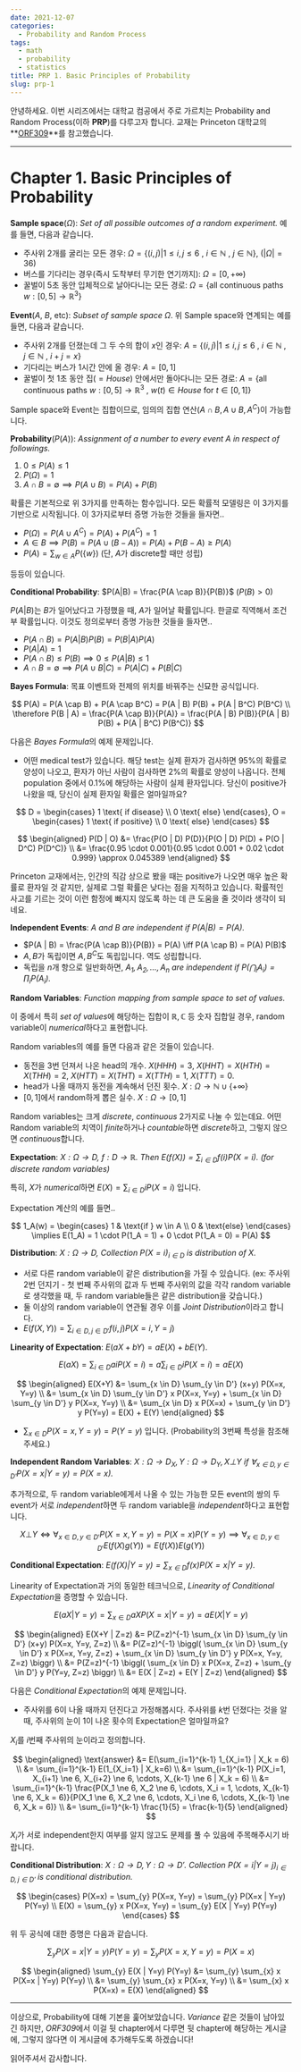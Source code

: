 ```yaml
---
date: 2021-12-07
categories:
  - Probability and Random Process
tags:
  - math
  - probability
  - statistics
title: PRP 1. Basic Principles of Probability
slug: prp-1
---
```


안녕하세요.
이번 시리즈에서는 대학교 컴공에서 주로 가르치는 Probability and Random Process(이하 **PRP**)를 다루고자 합니다.
교재는 Princeton 대학교의 **[ORF309](https://web.math.princeton.edu/~rvan/ORF309.pdf)**를 참고했습니다.

<!-- more -->
---

# Chapter 1. Basic Principles of Probability

**Sample space**($\Omega$): *Set of all possible outcomes of a random experiment.* 예를 들면, 다음과 같습니다.

- 주사위 2개를 굴리는 모든 경우: $\Omega = \{ (i, j) | 1 \le i, j \le 6 \text{ , } i \in \mathbb{N} \text{ , } j \in \mathbb{N} \}$, $( | \Omega | = 36)$
- 버스를 기다리는 경우(즉시 도착부터 무기한 연기까지): $\Omega = [0, +\infty)$
- 꿀벌이 5초 동안 입체적으로 날아다니는 모든 경로: $\Omega = \{ \text{all continuous paths } w: [0, 5] \rightarrow \mathbb{R}^3 \}$

**Event**($A$, $B$, etc): *Subset of sample space $\Omega$*. 위 Sample space와 연계되는 예를 들면, 다음과 같습니다.

- 주사위 2개를 던졌는데 그 두 수의 합이 $x$인 경우: $A = \{ (i, j) | 1 \le i, j \le 6 \text{ , } i \in \mathbb{N} \text{ , } j \in \mathbb{N} \text{ , } i + j = x \}$
- 기다리는 버스가 1시간 안에 올 경우: $A = [0, 1]$
- 꿀벌이 첫 1초 동안 집($=House$) 안에서만 돌아다니는 모든 경로: $A = \{ \text{all continuous paths } w: [0, 5] \rightarrow \mathbb{R}^3 \text{ , } w(t) \in House \text{ for } t \in [0, 1] \}$

Sample space와 Event는 집합이므로, 임의의 집합 연산($A \cap B, A \cup B, A^C$)이 가능합니다.

**Probability**($P(A)$): *Assignment of a number to every event $A$ in respect of followings.*

1. $0 \le P(A) \le 1$
2. $P(\Omega) = 1$
3. $A \cap B = \emptyset \implies P(A \cup B) = P(A) + P(B)$

확률은 기본적으로 위 3가지를 만족하는 함수입니다. 모든 확률적 모델링은 이 3가지를 기반으로 시작됩니다. 이 3가지로부터 증명 가능한 것들을 들자면..

- $P(\Omega) = P(A \cup A^C) = P(A) + P(A^C) = 1$
- $A \in B \implies P(B) = P(A \cup (B-A)) = P(A) + P(B-A) \geq P(A)$
- $P(A) = \sum_{w \in A} P( \{ w \} )$ (단, $A$가 discrete할 때만 성립)

등등이 있습니다.

**Conditional Probability**: $P(A|B) = \frac{P(A \cap B)}{P(B)}$ ($P(B) > 0$)

$P(A|B)$는 $B$가 일어났다고 가정했을 때, $A$가 일어날 확률입니다. 한글로 직역해서 조건부 확률입니다. 이것도 정의로부터 증명 가능한 것들을 들자면..

- $P(A \cap B) = P(A | B) P(B) = P(B | A) P(A)$
- $P(A | A) = 1$
- $P(A \cap B) \le P(B) \implies 0 \le P(A | B) \le 1$
- $A \cap B = \emptyset \implies P(A \cup B | C) = P(A | C) + P(B | C)$

**Bayes Formula**: 목표 이벤트와 전제의 위치를 바꿔주는 신묘한 공식입니다.

$$
P(A) = P(A \cap B) + P(A \cap B^C) = P(A | B) P(B) + P(A | B^C) P(B^C) \\
\therefore P(B | A) = \frac{P(A \cap B)}{P(A)} = \frac{P(A | B) P(B)}{P(A | B) P(B) + P(A | B^C) P(B^C)}
$$

다음은 *Bayes Formula*의 예제 문제입니다.

- 어떤 medical test가 있습니다. 해당 test는 실제 환자가 검사하면 95%의 확률로 양성이 나오고, 환자가 아닌 사람이 검사하면 2%의 확률로 양성이 나옵니다. 전체 population 중에서 0.1%에 해당하는 사람이 실제 환자입니다. 당신이 positive가 나왔을 때, 당신이 실제 환자일 확률은 얼마일까요?

$$
D = \begin{cases} 1 \text{ if disease} \\ 0 \text{ else} \end{cases},
O = \begin{cases} 1 \text{ if positive} \\ 0 \text{ else} \end{cases}
$$

$$
\begin{aligned}
P(D | O) &= \frac{P(O | D) P(D)}{P(O | D) P(D) + P(O | D^C) P(D^C)} \\
&= \frac{0.95 \cdot 0.001}{0.95 \cdot 0.001 + 0.02 \cdot 0.999} \approx 0.045389
\end{aligned}
$$

Princeton 교재에서는, 인간의 직감 상으로 봤을 때는 positive가 나오면 매우 높은 확률로 환자일 것 같지만, 실제로 그럴 확률은 낮다는 점을 지적하고 있습니다. 확률적인 사고를 기르는 것이 이런 함정에 빠지지 않도록 하는 데 큰 도움을 줄 것이라 생각이 되네요.

**Independent Events**: *$A$ and $B$ are independent if $P(A | B) = P(A)$.*

- $P(A | B) = \frac{P(A \cap B)}{P(B)} = P(A) \iff P(A \cap B) = P(A) P(B)$
- $A, B$가 독립이면 $A, B^C$도 독립입니다. 역도 성립합니다.
- 독립을 $n$개 항으로 일반화하면, *$A_1, A_2, \ldots, A_n$ are independent if $P(\bigcap_i A_i) = \prod_i P(A_i)$.*

**Random Variables**: *Function mapping from sample space to set of values.*

이 중에서 특히 *set of values*에 해당하는 집합이 $\mathbb{R}, \mathbb{C}$ 등 숫자 집합일 경우, random variable이 *numerical*하다고 표현합니다.

Random variables의 예를 들면 다음과 같은 것들이 있습니다.

- 동전을 3번 던져서 나온 head의 개수. $X(HHH) = 3$, $X(HHT) = X(HTH) = X(THH) = 2$, $X(HTT) = X(THT) = X(TTH) = 1$, $X(TTT) = 0$.
- head가 나올 때까지 동전을 계속해서 던진 횟수. $X: \Omega \rightarrow \mathbb{N} \cup \{ +\infty \}$
- $[0, 1]$에서 random하게 뽑은 실수. $X: \Omega \rightarrow [0, 1]$

Random variables는 크게 *discrete*, *continuous* 2가지로 나눌 수 있는데요. 어떤 Random variable의 치역이 *finite*하거나 *countable*하면 *discrete*하고, 그렇지 않으면 *continuous*합니다.

**Expectation**: *$X: \Omega \rightarrow D$, $f: D \rightarrow \mathbb{R}$. Then $E(f(X)) = \sum_{i \in D} f(i) P(X = i)$. (for discrete random variables)*

특히, $X$가 *numerical*하면 $E(X) = \sum_{i \in D} i P(X = i)$ 입니다.

Expectation 계산의 예를 들면..

$$
1_A(w) = \begin{cases} 1 & \text{if } w \in A \\ 0 & \text{else} \end{cases}
\implies E(1_A) = 1 \cdot P(1_A = 1) + 0 \cdot P(1_A = 0) = P(A)
$$

**Distribution**: *$X: \Omega \rightarrow D$, Collection $P(X = i)_{i \in D}$ is distribution of $X$.*

- 서로 다른 random variable이 같은 distribution을 가질 수 있습니다. (ex: 주사위 2번 던지기 - 첫 번째 주사위의 값과 두 번째 주사위의 값을 각각 random variable로 생각했을 때, 두 random variable들은 같은 distribution을 갖습니다.)
- 둘 이상의 random variable이 연관될 경우 이를 *Joint Distribution*이라고 합니다.
- $E(f(X, Y)) = \sum_{i \in D, j \in D'} f(i, j) P(X=i, Y=j)$

**Linearity of Expectation**: $E(aX + bY) = aE(X) + bE(Y)$.

$$E(aX) = \sum_{i \in D} ai P(X=i) = a \sum_{i \in D} i P(X=i) = aE(X)$$

$$
\begin{aligned}
E(X+Y) &= \sum_{x \in D} \sum_{y \in D'} (x+y) P(X=x, Y=y) \\
&= \sum_{x \in D} \sum_{y \in D'} x P(X=x, Y=y) + \sum_{x \in D} \sum_{y \in D'} y P(X=x, Y=y) \\
&= \sum_{x \in D} x P(X=x) + \sum_{y \in D'} y P(Y=y) = E(X) + E(Y)
\end{aligned}
$$

- $\sum_{x \in D} P(X=x, Y=y) = P(Y=y)$ 입니다. (Probability의 3번째 특성을 참조해주세요.)

**Independent Random Variables**: *$X: \Omega \rightarrow D_X, Y: \Omega \rightarrow D_Y, X \bot Y \text{ if } \forall_{x \in D, y \in D'} P(X=x | Y=y) = P(X=x)$.*

추가적으로, 두 random variable에게서 나올 수 있는 가능한 모든 event의 쌍의 두 event가 서로 *independent*하면 두 random variable을 *independent*하다고 표현합니다.

$$
X \bot Y \iff \forall_{x \in D, y \in D'} P(X=x, Y=y) = P(X=x) P(Y=y)
\implies \forall_{x \in D, y \in D'} E(f(X) g(Y)) = E(f(X)) E(g(Y))
$$

**Conditional Expectation**: *$E(f(X) | Y=y) = \sum_{x \in D} f(x) P(X=x | Y=y)$.*

Linearity of Expectation과 거의 동일한 테크닉으로, *Linearity of Conditional Expectation*을 증명할 수 있습니다.

$$
E(aX | Y=y) = \sum_{x \in D} aX P(X=x | Y=y) = aE(X | Y=y)
$$

$$
\begin{aligned}
E(X+Y | Z=z) &= P(Z=z)^{-1} \sum_{x \in D} \sum_{y \in D'} (x+y) P(X=x, Y=y, Z=z) \\
&= P(Z=z)^{-1} \biggl( \sum_{x \in D} \sum_{y \in D'} x P(X=x, Y=y, Z=z) + \sum_{x \in D} \sum_{y \in D'} y P(X=x, Y=y, Z=z) \biggr) \\
&= P(Z=z)^{-1} \biggl( \sum_{x \in D} x P(X=x, Z=z) + \sum_{y \in D'} y P(Y=y, Z=z) \biggr) \\
&= E(X | Z=z) + E(Y | Z=z)
\end{aligned}
$$

다음은 *Conditional Expectation*의 예제 문제입니다.

- 주사위를 6이 나올 때까지 던진다고 가정해봅시다. 주사위를 $k$번 던졌다는 것을 알 때, 주사위의 눈이 $1$이 나온 횟수의 Expectation은 얼마일까요?

$X_i$를 $i$번째 주사위의 눈이라고 정의합니다.

$$
\begin{aligned}
\text{answer} &= E(\sum_{i=1}^{k-1} 1_{X_i=1} | X_k = 6) \\
&= \sum_{i=1}^{k-1} E(1_{X_i=1} | X_k=6) \\
&= \sum_{i=1}^{k-1} P(X_i=1, X_{i+1} \ne 6, X_{i+2} \ne 6, \cdots, X_{k-1} \ne 6 | X_k = 6) \\
&= \sum_{i=1}^{k-1} \frac{P(X_1 \ne 6, X_2 \ne 6, \cdots, X_i = 1, \cdots, X_{k-1} \ne 6, X_k = 6)}{P(X_1 \ne 6, X_2 \ne 6, \cdots, X_i \ne 6, \cdots, X_{k-1} \ne 6, X_k = 6)} \\
&= \sum_{i=1}^{k-1} \frac{1}{5} = \frac{k-1}{5}
\end{aligned}
$$

$X_i$가 서로 independent한지 여부를 알지 않고도 문제를 풀 수 있음에 주목해주시기 바랍니다.

**Conditional Distribution**: *$X: \Omega \rightarrow D, Y: \Omega \rightarrow D'$. Collection $P(X=i | Y=j)_{i \in D, j \in D'}$ is conditional distribution.*

$$
\begin{cases}
P(X=x) = \sum_{y} P(X=x, Y=y) = \sum_{y} P(X=x | Y=y) P(Y=y) \\
E(X) = \sum_{y} x P(X=x, Y=y) = \sum_{y} E(X | Y=y) P(Y=y)
\end{cases}
$$

위 두 공식에 대한 증명은 다음과 같습니다.

$$
\sum_{y} P(X=x | Y=y) P(Y=y) = \sum_{y} P(X=x, Y=y) = P(X=x)
$$

$$
\begin{aligned}
\sum_{y} E(X | Y=y) P(Y=y) &= \sum_{y} \sum_{x} x P(X=x | Y=y) P(Y=y) \\
&= \sum_{y} \sum_{x} x P(X=x, Y=y) \\
&= \sum_{x} x P(X=x) = E(X)
\end{aligned}
$$

---

이상으로, Probability에 대해 기본을 훑어보았습니다. *Variance* 같은 것들이 남아있긴 하지만, *ORF309*에서 이걸 뒷 chapter에서 다루면 뒷 chapter에 해당하는 게시글에, 그렇지 않다면 이 게시글에 추가해두도록 하겠습니다!

읽어주셔서 감사합니다.